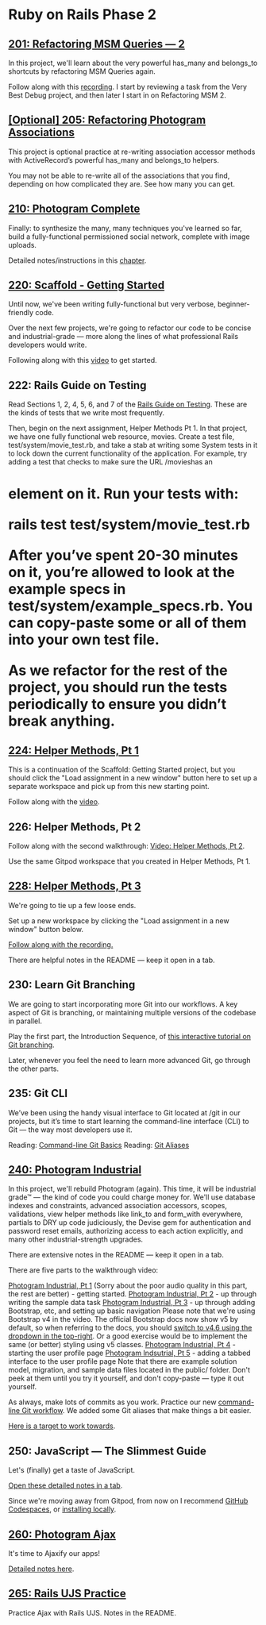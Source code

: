 # Ruby on Rails Phase 2

## [201: Refactoring MSM Queries — 2](https://github.com/appdev-projects/refactoring-msm-queries-2)

In this project, we'll learn about the very powerful has_many and belongs_to shortcuts by refactoring MSM Queries again.

Follow along with this [recording](https://share.descript.com/view/XPeNADzGRwV). I start by reviewing a task from the Very Best Debug project, and then later I start in on Refactoring MSM 2.

## [[Optional] 205: Refactoring Photogram Associations](https://github.com/appdev-projects/photogram-associations)

This project is optional practice at re-writing association accessor methods with ActiveRecord’s powerful has_many and belongs_to helpers.

You may not be able to re-write all of the associations that you find, depending on how complicated they are. See how many you can get.

## [210: Photogram Complete](https://github.com/appdev-projects/photogram-final)

Finally: to synthesize the many, many techniques you've learned so far, build a fully-functional permissioned social network, complete with image uploads. 

Detailed notes/instructions in this [chapter](https://chapters.firstdraft.com/chapters/837).

## [220: Scaffold - Getting Started](https://github.com/appdev-projects/ad2-getting-started)

Until now, we've been writing fully-functional but very verbose, beginner-friendly code.

Over the next few projects, we're going to refactor our code to be concise and industrial-grade — more along the lines of what professional Rails developers would write.

Following along with this [video](https://share.descript.com/view/i66WXoNgrab) to get started.

## 222: Rails Guide on Testing

Read Sections 1, 2, 4, 5, 6, and 7 of the [Rails Guide on Testing](https://guides.rubyonrails.org/testing.html). These are the kinds of tests that we write most frequently.

Then, begin on the next assignment, Helper Methods Pt 1. In that project, we have one fully functional web resource, movies. Create a test file, test/system/movie_test.rb, and take a stab at writing some System tests in it to lock down the current functionality of the application. For example, try adding a test that checks to make sure the URL /movieshas an <h1>element on it. Run your tests with:

rails test test/system/movie_test.rb

After you’ve spent 20-30 minutes on it, you’re allowed to look at the example specs in test/system/example_specs.rb. You can copy-paste some or all of them into your own test file.

As we refactor for the rest of the project, you should run the tests periodically to ensure you didn’t break anything.

## [224: Helper Methods, Pt 1](https://github.com/appdev-projects/helper-methods)

This is a continuation of the Scaffold: Getting Started project, but you should click the "Load assignment in a new window" button here to set up a separate workspace and pick up from this new starting point.

Follow along with the [video](https://share.descript.com/view/bY2qZcJtJHl).

## 226: Helper Methods, Pt 2

Follow along with the second walkthrough: [Video: Helper Methods, Pt 2](https://share.descript.com/view/XxjXgxaPFr6).

Use the same Gitpod workspace that you created in Helper Methods, Pt 1.

## [228: Helper Methods, Pt 3](https://github.com/appdev-projects/helper-methods-3)

We're going to tie up a few loose ends.

Set up a new workspace by clicking the "Load assignment in a new window" button below.

[Follow along with the recording.](https://share.descript.com/view/mQOqBmvJmSo)

There are helpful notes in the README — keep it open in a tab.

## 230: Learn Git Branching

We are going to start incorporating more Git into our workflows. A key aspect of Git is branching, or maintaining multiple versions of the codebase in parallel.

Play the first part, the Introduction Sequence, of [this interactive tutorial on Git branching](https://learngitbranching.js.org/).

Later, whenever you feel the need to learn more advanced Git, go through the other parts.


## 235: Git CLI

We’ve been using the handy visual interface to Git located at /git in our projects, but it’s time to start learning the command-line interface (CLI) to Git — the way most developers use it.

Reading: [Command-line Git Basics](https://chapters.firstdraft.com/chapters/859)
Reading: [Git Aliases](https://chapters.firstdraft.com/chapters/857)

## [240: Photogram Industrial](https://github.com/appdev-projects/photogram-industrial)

In this project, we'll rebuild Photogram (again). This time, it will be industrial grade™ — the kind of code you could charge money for. We'll use database indexes and constraints, advanced association accessors, scopes, validations, view helper methods like link_to and form_with everywhere, partials to DRY up code judiciously, the Devise gem for authentication and password reset emails, authorizing access to each action explicitly, and many other industrial-strength upgrades.

There are extensive notes in the README — keep it open in a tab.

There are five parts to the walkthrough video:

[Photogram Industrial, Pt 1](https://uchicago.hosted.panopto.com/Panopto/Pages/Viewer.aspx?id=2da4310d-36a0-41cd-8469-af5000f57bce) (Sorry about the poor audio quality in this part, the rest are better) - getting started.
[Photogram Industrial, Pt 2](https://uchicago.hosted.panopto.com/Panopto/Pages/Viewer.aspx?id=42da95e9-f663-41f2-92a2-ad0d0085e3ce#) - up through writing the sample data task
[Photogram Industrial, Pt 3](https://uchicago.hosted.panopto.com/Panopto/Pages/Viewer.aspx?id=5469d83c-9b11-43d3-9942-ad0d01525deb) - up through adding Bootstrap, etc, and setting up basic navigation
Please note that we're using Bootstrap v4 in the video. The official Bootstrap docs now show v5 by default, so when referring to the docs, you should [switch to v4.6 using the dropdown in the top-right](https://getbootstrap.com/docs/4.6/getting-started/introduction/). Or a good exercise would be to implement the same (or better) styling using v5 classes.
[Photogram Industrial, Pt 4](https://uchicago.hosted.panopto.com/Panopto/Pages/Viewer.aspx?id=59e372bb-4074-4916-b41a-ad0e00136924&start=0) - starting the user profile page
[Photogram Indsutrial, Pt 5](https://uchicago.hosted.panopto.com/Panopto/Pages/Viewer.aspx?id=5bb87c95-729d-4931-bee9-ad0e00000225) - adding a tabbed interface to the user profile page
Note that there are example solution model, migration, and sample data files located in the public/ folder. Don't peek at them until you try it yourself, and don't copy-paste — type it out yourself.

As always, make lots of commits as you work. Practice our new [command-line Git workflow](https://chapters.firstdraft.com/chapters/859). We added some Git aliases that make things a bit easier.

[Here is a target to work towards](https://pg-industrial-2-final.herokuapp.com/).

## 250: JavaScript — The Slimmest Guide

Let's (finally) get a taste of JavaScript.

[Open these detailed notes in a tab](https://chapters.firstdraft.com/chapters/893).

Since we're moving away from Gitpod, from now on I recommend [GitHub Codespaces](https://github.com/features/codespaces), or [installing locally](https://chapters.firstdraft.com/chapters/865).

## [260: Photogram Ajax](https://github.com/appdev-projects/pg-ajax-1)

It's time to Ajaxify our apps!

[Detailed notes here](https://chapters.firstdraft.com/chapters/863).

## [265: Rails UJS Practice](https://github.com/appdev-projects/ujs-practice-1)

Practice Ajax with Rails UJS. Notes in the README.
